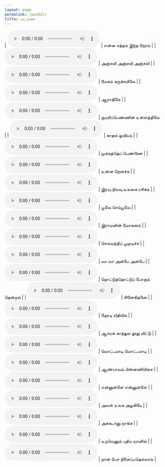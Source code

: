 ```yaml
---
layout: page
permalink: /paadal/
title: பாடல்கள்
---
```


| <audio controls><source src="../rec/enna_satham_indha_neram_20210321.mp3" type="audio/mpeg"></audio> | என்ன சத்தம் இந்த நேரம் | <!--- மார்ச் 21, 2021 | -->
| <audio controls><source src="../rec/anjali_anjali_anjali_20210321.mp3" type="audio/mpeg"></audio> | அஞ்சலி அஞ்சலி அஞ்சலி | <!---மார்ச் 21, 2021 | -->
| <audio controls><source src="../rec/megam_karukkayile_20210214.mp3" type="audio/mpeg"></audio> | மேகம் கருக்கயிலே | <!---பிப்ரவரி 14, 2021 | -->
| <audio controls><source src="../rec/aaraadhike_20210214.mp3" type="audio/mpeg"></audio> | ஆராதிகே | <!---பிப்ரவரி 14, 2021 | -->
| <audio controls><source src="../rec/kumari_pennin_ullathile_20210206.mp3" type="audio/mpeg"></audio> | குமரிப்பெண்ணின் உள்ளத்திலே | <!---பிப்ரவரி 6, 2021 | -->
| <audio controls><source src="../rec/kaadhal_oviyam_20210206.mp3" type="audio/mpeg"></audio> | காதல் ஓவியம் | <!---பிப்ரவரி 6, 2021 | -->
| <audio controls><source src="../rec/mukkathe_penne_theme_20210129.mp3" type="audio/mpeg"></audio> | முக்கத்தெப் பெண்ணே | <!---ஜனவரி 29, 2021 | -->
| <audio controls><source src="../rec/unna_nenachu_20210129.mp3" type="audio/mpeg"></audio> | உன்ன நெனச்சு | <!---ஜனவரி 29, 2021 | -->
| <audio controls><source src="../rec/iravu_nilavu_ulagai_rasikka_20210123.mp3" type="audio/mpeg"></audio> | இரவு நிலவு உலகை ரசிக்க | <!---ஜனவரி 23, 2021 | -->
| <audio controls><source src="../rec/poove_sempoove_20210123.mp3" type="audio/mpeg"></audio> | பூவே செம்பூவே | <!---ஜனவரி 23, 2021 | -->
| <audio controls><source src="../rec/raamanin_mohanam_20210123.mp3" type="audio/mpeg"></audio> | இராமனின் மோகனம் | <!---ஜனவரி 23, 2021 | -->
| <audio controls><source src="../rec/chevvandhi_poomudicha_20210123.mp3" type="audio/mpeg"></audio> | செவ்வந்திப் பூமுடிச்ச | <!---ஜனவரி 23, 2021 | -->
| <audio controls><source src="../rec/vaa_vaa_anbe_anbe_20210123.mp3" type="audio/mpeg"></audio> | வா வா அன்பே அன்பே | <!---ஜனவரி 23, 2021 | -->
| <audio controls><source src="../rec/thottu_thottu_pogum_thendral_20210123.mp3" type="audio/mpeg"></audio> | தொட்டுத்தொட்டுப் போகும் தென்றல் | <!---ஜனவரி 23, 2021 | -->
| <audio controls><source src="../rec/snegidhane_20210123.mp3" type="audio/mpeg"></audio> | சினேகிதனே | <!---ஜனவரி 23, 2021 | -->
| <audio controls><source src="../rec/theradi_veethiyil_20210123.mp3" type="audio/mpeg"></audio> | தேரடி வீதியில் | <!---ஜனவரி 23, 2021 | -->
| <audio controls><source src="../rec/aasaya_kaathula_20210123.mp3" type="audio/mpeg"></audio> | ஆசயக் காத்துல தூது விட்டு | <!---ஜனவரி 23, 2021 | -->
| <audio controls><source src="../rec/motta_maadi.mp3" type="audio/mpeg"></audio> | மொட்டமாடி மொட்டமாடி | <!---ஜனவரி 21, 2021 | -->
| <audio controls><source src="../rec/aan_paavam_theme.mp3" type="audio/mpeg"></audio> | ஆண்பாவம் பின்னணியிசை | <!---ஜனவரி 21, 2021 | -->
| <audio controls><source src="../rec/ennulle_ennulle.mp3" type="audio/mpeg"></audio> | என்னுள்ளே என்னுள்ளே | <!---ஜனவரி 19, 2021 | -->
| <audio controls><source src="../rec/aval_ulaga_azhagiye.mp3" type="audio/mpeg"></audio> | அவள் உலக அழகியே | <!---ஜனவரி 19, 2021 | -->
| <audio controls><source src="../rec/akkadanu_naanga.mp3" type="audio/mpeg"></audio> | அக்கடானு நாங்க | <!---ஜனவரி 19, 2021 | -->
| <audio controls><source src="../rec/uravenum_pudhiya_vaanil.mp3" type="audio/mpeg"></audio> | உறவெனும் புதிய வானில் | <!---ஜனவரி 19, 2021 | -->
| <audio controls><source src="../rec/naan_pesa.mp3" type="audio/mpeg"></audio> | நான் பேச நினைப்பதெல்லாம் | <!---ஜனவரி 17, 2021 | -->

